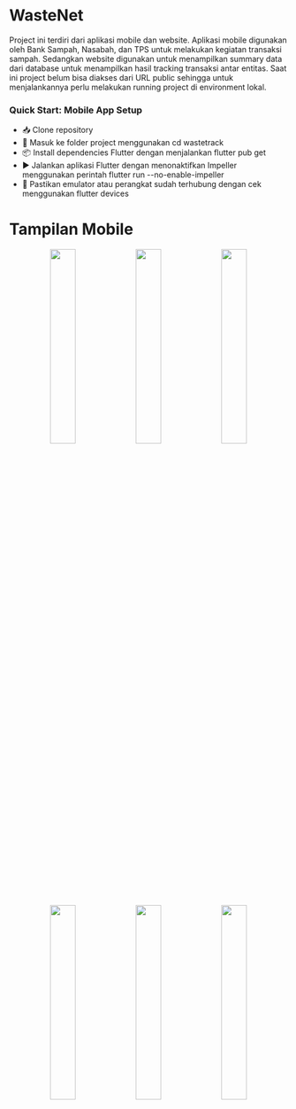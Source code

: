 # WasteNet

Project ini terdiri dari aplikasi mobile dan website. Aplikasi mobile digunakan oleh Bank Sampah, Nasabah, dan TPS untuk melakukan kegiatan transaksi sampah. Sedangkan website digunakan untuk menampilkan summary data dari database untuk menampilkan hasil tracking transaksi antar entitas. Saat ini project belum bisa diakses dari URL public sehingga untuk menjalankannya perlu melakukan running project di environment lokal.

### Quick Start: Mobile App Setup
- 📥 Clone repository
- 📂 Masuk ke folder project menggunakan
cd wastetrack
- 📦 Install dependencies Flutter dengan menjalankan
flutter pub get
- ▶️ Jalankan aplikasi Flutter dengan menonaktifkan Impeller menggunakan perintah
flutter run --no-enable-impeller
- 📱 Pastikan emulator atau perangkat sudah terhubung dengan cek menggunakan
flutter devices


# Tampilan Mobile
<p align="center">
  <img src="https://github.com/user-attachments/assets/00e4d13a-e147-435a-a5e7-5a9c895ddcd8" width="30%" />
  <img src="https://github.com/user-attachments/assets/646069f6-a5b4-49d7-92ef-522813c85500" width="30%" />
  <img src="https://github.com/user-attachments/assets/021ba461-2637-4cee-8910-780bde0b6af1" width="30%" />
</p>

<p align="center">
  <img src="https://github.com/user-attachments/assets/ad15d013-ff21-4648-9666-fa4b1640f22f" width="30%" />
  <img src="https://github.com/user-attachments/assets/5ce35615-6e2e-4ca8-b7be-80fc9acc46d6" width="30%" />
  <img src="https://github.com/user-attachments/assets/7482ef75-0c89-49d3-bbf7-ecfa24dc2613" width="30%" />
</p>




